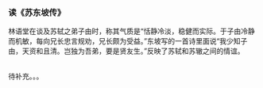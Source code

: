 ### 读《苏东坡传》
林语堂在谈及苏轼之弟子由时，称其气质是“恬静冷淡，稳健而实际。于子由冷静而机敏，每向兄长忠言规劝，兄长颇为受益。”东坡写的一首诗里面说“我少知子由，天资和且清。岂独为吾弟，要是贤友生。”反映了苏轼和苏辙之间的情谊。<br><br>

待补充。。。